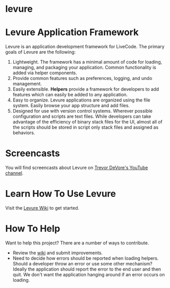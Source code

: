 levure
=====================

# Levure Application Framework

Levure is an application development framework for LiveCode. The primary goals of Levure are the following:

1. Lightweight. The framework has a minimal amount of code for loading, managing, and packaging your application. Common functionality is added via helper components.
2. Provide common features such as preferences, logging, and undo management.
3. Easily extensible. **Helpers** provide a framework for developers to add features which can easily be added to any application.
4. Easy to organize. Levure applications are organized using the file system. Easily browse your app structure and add files.
5. Designed for use with version control systems. Wherever possible configuration and scripts are text files. While developers can take advantage of the efficiency of binary stack files for the UI, almost all of the scripts should be stored in script only stack files and assigned as behaviors.

# Screencasts

You will find screencasts about Levure on [Trevor DeVore's YouTube channel](https://www.youtube.com/channel/UCluXVDvheCjGSJmCMssc0fw).

# Learn How To Use Levure

Visit the [Levure Wiki](https://github.com/trevordevore/levure/wiki/) to get started.

# How To Help

Want to help this project? There are a number of ways to contribute.

- Review the [wiki](https://github.com/trevordevore/levure/wiki/) and submit improvements.
- Need to decide how errors should be reported when loading helpers. Should a developer throw an error or use some other mechanism? Ideally the application should report the error to the end user and then quit. We don't want the application hanging around if an error occurs on loading.
